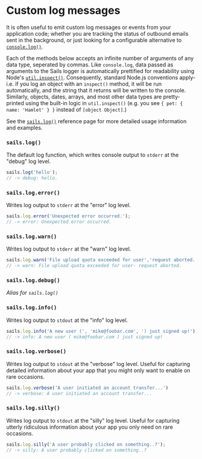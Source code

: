 # Custom log messages

It is often useful to emit custom log messages or events from your application code; whether you are tracking the status of outbound emails sent in the background, or just looking for a configurable alternative to [`console.log()`](https://nodejs.org/api/console.html#console_console_log_data).

Each of the methods below accepts an infinite number of arguments of any data type, seperated by commas. Like `console.log`, data passed as arguments to the Sails logger is automatically prettified for readability using Node's [`util.inspect()`](http://nodejs.org/api/util.html#util_util_inspect_object_options). Consequently, standard Node.js conventions apply- i.e. if you log an object with an `inspect()` method, it will be run automatically, and the string that it returns will be written to the console.  Similarly, objects, dates, arrays, and most other data types are pretty-printed using the built-in logic in `util.inspect()` (e.g. you see `{ pet: { name: 'Hamlet' } }` instead of `[object Object]`.)

See the [`sails.log()`](http://sailsjs.org/documentation/reference/configuration/sails-config-log) reference page for more detailed usage information and examples.


### `sails.log()`

The default log function, which writes console output to `stderr` at the "debug" log level.

```js
sails.log('hello');
// -> debug: hello.
```


### `sails.log.error()`

Writes log output to `stderr` at the "error" log level.

```js
sails.log.error('Unexpected error occurred.');
// -> error: Unexpected error occurred.
```

### `sails.log.warn()`

Writes log output to `stderr` at the "warn" log level.

```js
sails.log.warn('File upload quota exceeded for user','request aborted.');
// -> warn: File upload quota exceeded for user- request aborted.
```

### `sails.log.debug()`
_Alias for `sails.log()`_

### `sails.log.info()`

Writes log output to `stdout` at the "info" log level.

```js
sails.log.info('A new user (', 'mike@foobar.com', ') just signed up!');
// -> info: A new user ( mike@foobar.com ) just signed up!
```


### `sails.log.verbose()`

Writes log output to `stdout` at the "verbose" log level.
Useful for capturing detailed information about your app that you might only want to enable on rare occasions.

```js
sails.log.verbose('A user initiated an account transfer...')
// -> verbose: A user initiated an account transfer...
```


### `sails.log.silly()`

Writes log output to `stdout` at the "silly" log level.
Useful for capturing utterly ridiculous information about your app you only need on rare occasions.

```js
sails.log.silly('A user probably clicked on something..?');
// -> silly: A user probably clicked on something..?
```






<docmeta name="displayName" value="Custom log messages">

